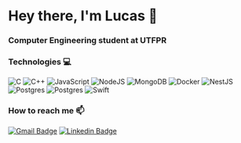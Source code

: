 # Hey there, I'm Lucas :wave:

### Computer Engineering student at UTFPR <br/>

### Technologies 💻
![C](https://img.shields.io/badge/c-%2300599C.svg?style=for-the-badge&logo=c&logoColor=white)
![C++](https://img.shields.io/badge/c++-%2300599C.svg?style=for-the-badge&logo=c%2B%2B&logoColor=white)
![JavaScript](https://img.shields.io/badge/javascript-%23323330.svg?style=for-the-badge&logo=javascript&logoColor=%23F7DF1E)
![NodeJS](https://img.shields.io/badge/node.js-6DA55F?style=for-the-badge&logo=node.js&logoColor=white)
![MongoDB](https://img.shields.io/badge/MongoDB-%234ea94b.svg?style=for-the-badge&logo=mongodb&logoColor=white)
![Docker](https://img.shields.io/badge/docker-%230db7ed.svg?style=for-the-badge&logo=docker&logoColor=white)
![NestJS](https://img.shields.io/badge/nestjs-%23E0234E.svg?style=for-the-badge&logo=nestjs&logoColor=white)
![Postgres](https://img.shields.io/badge/postgres-%23316192.svg?style=for-the-badge&logo=postgresql&logoColor=white)
![Postgres](https://img.shields.io/badge/postgres-%23316192.svg?style=for-the-badge&logo=postgresql&logoColor=white)
![Swift](https://img.shields.io/badge/swift-F54A2A?style=for-the-badge&logo=swift&logoColor=white)

### How to reach me 📫
[![Gmail Badge](https://img.shields.io/badge/-Gmail-red?style=flat-square&logo=Gmail&logoColor=white)](mailto:lucas.henrique.flores2001@gmail.com) 
[![Linkedin Badge](https://img.shields.io/badge/-LinkedIn-blue?style=flat-square&logo=Linkedin&logoColor=white)](https://www.linkedin.com/in/lucashflores)
